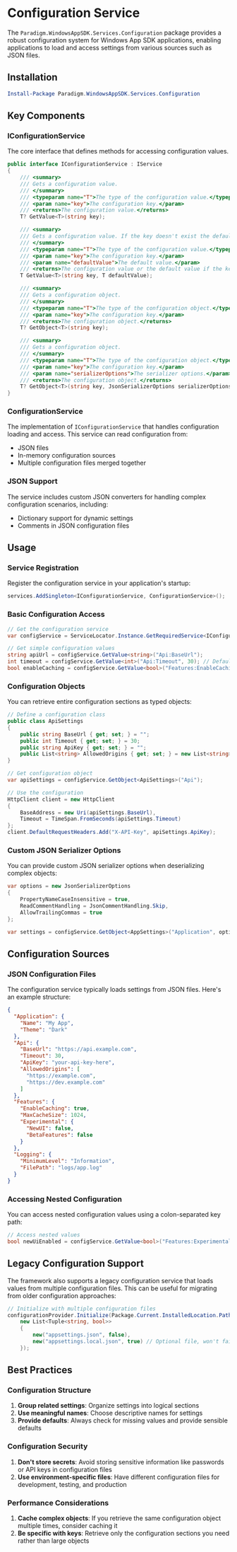# Configuration Service

The `Paradigm.WindowsAppSDK.Services.Configuration` package provides a robust configuration system for Windows App SDK applications, enabling applications to load and access settings from various sources such as JSON files.

## Installation

```powershell
Install-Package Paradigm.WindowsAppSDK.Services.Configuration
```

## Key Components

### IConfigurationService

The core interface that defines methods for accessing configuration values.

```csharp
public interface IConfigurationService : IService
{
    /// <summary>
    /// Gets a configuration value.
    /// </summary>
    /// <typeparam name="T">The type of the configuration value.</typeparam>
    /// <param name="key">The configuration key.</param>
    /// <returns>The configuration value.</returns>
    T? GetValue<T>(string key);

    /// <summary>
    /// Gets a configuration value. If the key doesn't exist the default value is returned.
    /// </summary>
    /// <typeparam name="T">The type of the configuration value.</typeparam>
    /// <param name="key">The configuration key.</param>
    /// <param name="defaultValue">The default value.</param>
    /// <returns>The configuration value or the default value if the key doesn't exist.</returns>
    T GetValue<T>(string key, T defaultValue);

    /// <summary>
    /// Gets a configuration object.
    /// </summary>
    /// <typeparam name="T">The type of the configuration object.</typeparam>
    /// <param name="key">The configuration key.</param>
    /// <returns>The configuration object.</returns>
    T? GetObject<T>(string key);

    /// <summary>
    /// Gets a configuration object.
    /// </summary>
    /// <typeparam name="T">The type of the configuration object.</typeparam>
    /// <param name="key">The configuration key.</param>
    /// <param name="serializerOptions">The serializer options.</param>
    /// <returns>The configuration object.</returns>
    T? GetObject<T>(string key, JsonSerializerOptions serializerOptions);
}
```

### ConfigurationService

The implementation of `IConfigurationService` that handles configuration loading and access. This service can read configuration from:

- JSON files
- In-memory configuration sources
- Multiple configuration files merged together

### JSON Support

The service includes custom JSON converters for handling complex configuration scenarios, including:

- Dictionary support for dynamic settings
- Comments in JSON configuration files

## Usage

### Service Registration

Register the configuration service in your application's startup:

```csharp
services.AddSingleton<IConfigurationService, ConfigurationService>();
```

### Basic Configuration Access

```csharp
// Get the configuration service
var configService = ServiceLocator.Instance.GetRequiredService<IConfigurationService>();

// Get simple configuration values
string apiUrl = configService.GetValue<string>("Api:BaseUrl");
int timeout = configService.GetValue<int>("Api:Timeout", 30); // Default to 30 seconds if not found
bool enableCaching = configService.GetValue<bool>("Features:EnableCaching", false);
```

### Configuration Objects

You can retrieve entire configuration sections as typed objects:

```csharp
// Define a configuration class
public class ApiSettings
{
    public string BaseUrl { get; set; } = "";
    public int Timeout { get; set; } = 30;
    public string ApiKey { get; set; } = "";
    public List<string> AllowedOrigins { get; set; } = new List<string>();
}

// Get configuration object
var apiSettings = configService.GetObject<ApiSettings>("Api");

// Use the configuration
HttpClient client = new HttpClient
{
    BaseAddress = new Uri(apiSettings.BaseUrl),
    Timeout = TimeSpan.FromSeconds(apiSettings.Timeout)
};
client.DefaultRequestHeaders.Add("X-API-Key", apiSettings.ApiKey);
```

### Custom JSON Serializer Options

You can provide custom JSON serializer options when deserializing complex objects:

```csharp
var options = new JsonSerializerOptions
{
    PropertyNameCaseInsensitive = true,
    ReadCommentHandling = JsonCommentHandling.Skip,
    AllowTrailingCommas = true
};

var settings = configService.GetObject<AppSettings>("Application", options);
```

## Configuration Sources

### JSON Configuration Files

The configuration service typically loads settings from JSON files. Here's an example structure:

```json
{
  "Application": {
    "Name": "My App",
    "Theme": "Dark"
  },
  "Api": {
    "BaseUrl": "https://api.example.com",
    "Timeout": 30,
    "ApiKey": "your-api-key-here",
    "AllowedOrigins": [
      "https://example.com",
      "https://dev.example.com"
    ]
  },
  "Features": {
    "EnableCaching": true,
    "MaxCacheSize": 1024,
    "Experimental": {
      "NewUI": false,
      "BetaFeatures": false
    }
  },
  "Logging": {
    "MinimumLevel": "Information",
    "FilePath": "logs/app.log"
  }
}
```

### Accessing Nested Configuration

You can access nested configuration values using a colon-separated key path:

```csharp
// Access nested values
bool newUiEnabled = configService.GetValue<bool>("Features:Experimental:NewUI", false);
```

## Legacy Configuration Support

The framework also supports a legacy configuration service that loads values from multiple configuration files. This can be useful for migrating from older configuration approaches:

```csharp
// Initialize with multiple configuration files
configurationProvider.Initialize(Package.Current.InstalledLocation.Path, 
    new List<Tuple<string, bool>>
    {
        new("appsettings.json", false),
        new("appsettings.local.json", true) // Optional file, won't fail if missing
    });
```

## Best Practices

### Configuration Structure

1. **Group related settings**: Organize settings into logical sections
2. **Use meaningful names**: Choose descriptive names for settings
3. **Provide defaults**: Always check for missing values and provide sensible defaults

### Configuration Security

1. **Don't store secrets**: Avoid storing sensitive information like passwords or API keys in configuration files
2. **Use environment-specific files**: Have different configuration files for development, testing, and production

### Performance Considerations

1. **Cache complex objects**: If you retrieve the same configuration object multiple times, consider caching it
2. **Be specific with keys**: Retrieve only the configuration sections you need rather than large objects 